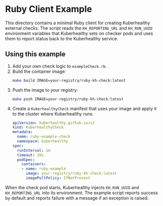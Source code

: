 # Ruby Client Example

This directory contains a minimal Ruby client for creating Kuberhealthy external checks.
The script reads the `KH_REPORTING_URL` and `KH_RUN_UUID` environment variables that
Kuberhealthy sets on checker pods and uses them to report status back to the
Kuberhealthy service.

## Using this example

1. Add your own check logic to `exampleCheck.rb`.
2. Build the container image:
   ```sh
   make build IMAGE=your-registry/ruby-kh-check:latest
   ```
3. Push the image to your registry:
   ```sh
   make push IMAGE=your-registry/ruby-kh-check:latest
   ```
4. Create a `KuberhealthyCheck` manifest that uses your image and apply it to the
   cluster where Kuberhealthy runs:
   ```yaml
   apiVersion: kuberhealthy.github.io/v2
   kind: KuberhealthyCheck
   metadata:
     name: ruby-example-check
     namespace: kuberhealthy
   spec:
     runInterval: 1m
     timeout: 30s
     podSpec:
       containers:
       - name: ruby-example
         image: your-registry/ruby-kh-check:latest
         imagePullPolicy: IfNotPresent
   ```

When the check pod starts, Kuberhealthy injects `KH_RUN_UUID` and `KH_REPORTING_URL` into
its environment. The example script reports success by default and reports failure with a
message if an exception is raised.
